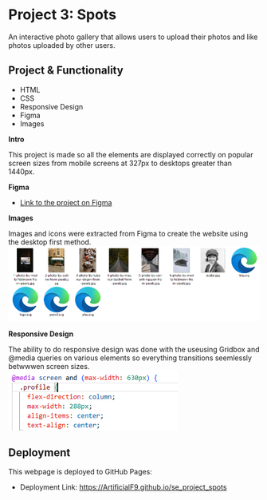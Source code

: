 # Project 3: Spots

An interactive photo gallery that allows users to upload their photos and like photos uploaded by other users.

## Project & Functionality

- HTML
- CSS
- Responsive Design
- Figma
- Images

**Intro**

This project is made so all the elements are displayed correctly on popular screen sizes from mobile screens at 327px to desktops greater than 1440px.

**Figma**

- [Link to the project on Figma](https://www.figma.com/file/BBNm2bC3lj8QQMHlnqRsga/Sprint-3-Project-%E2%80%94-Spots?type=design&node-id=2%3A60&mode=design&t=afgNFybdorZO6cQo-1)

**Images**

Images and icons were extracted from Figma to create the website using the desktop first method.
![Images](image-1.png)

**Responsive Design**

The ability to do responsive design was done with the useusing Gridbox and @media queries on various elements so everything transitions seemlessly betwwwen screen sizes.
![Media Query](image-2.png)

## Deployment

This webpage is deployed to GitHub Pages:

- Deployment Link: https://ArtificialF9.github.io/se_project_spots
